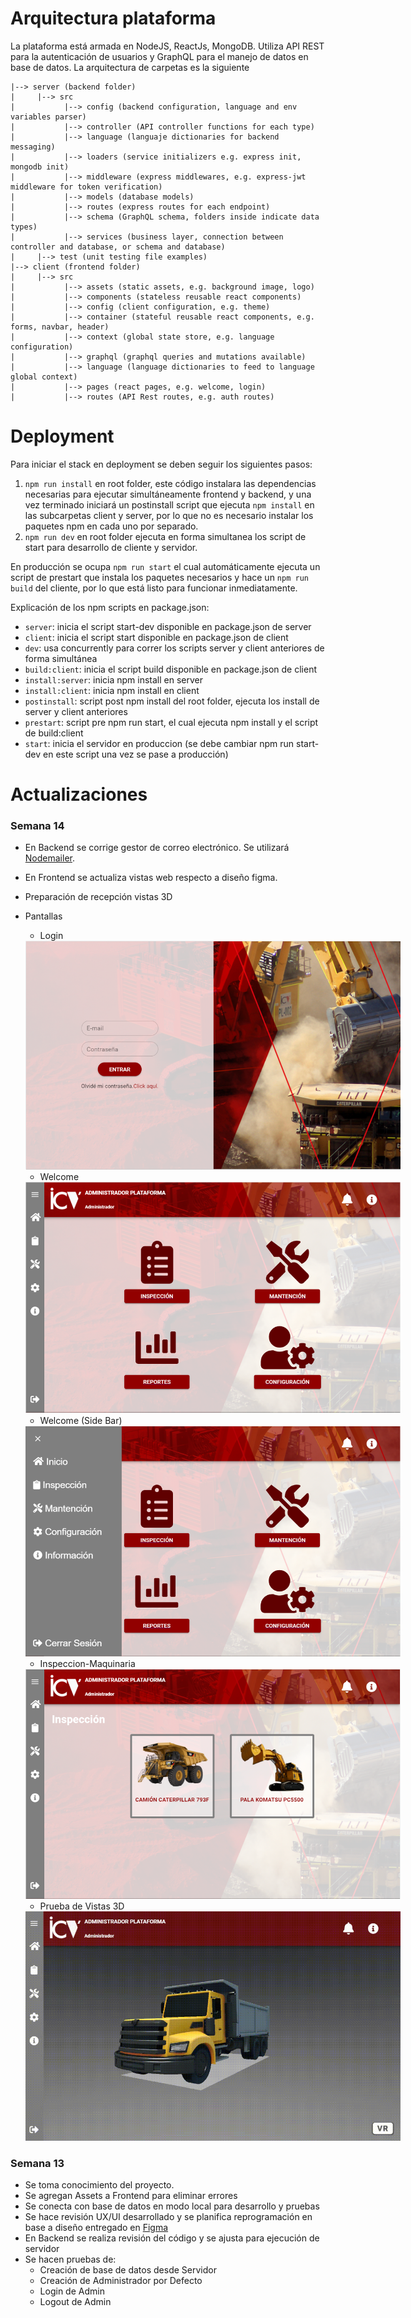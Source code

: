 # Arquitectura plataforma

La plataforma está armada en NodeJS, ReactJs, MongoDB. Utiliza API REST para la autenticación de usuarios y GraphQL para el manejo de datos en base  de datos. La arquitectura de carpetas es la siguiente

```
|--> server (backend folder)  
|     |--> src  
|           |--> config (backend configuration, language and env variables parser)  
|           |--> controller (API controller functions for each type)  
|           |--> language (languaje dictionaries for backend messaging)  
|           |--> loaders (service initializers e.g. express init, mongodb init)  
|           |--> middleware (express middlewares, e.g. express-jwt middleware for token verification)  
|           |--> models (database models)  
|           |--> routes (express routes for each endpoint)  
|           |--> schema (GraphQL schema, folders inside indicate data types)  
|           |--> services (business layer, connection between controller and database, or schema and database)  
|     |--> test (unit testing file examples)  
|--> client (frontend folder)  
|     |--> src  
|           |--> assets (static assets, e.g. background image, logo)    
|           |--> components (stateless reusable react components)    
|           |--> config (client configuration, e.g. theme)    
|           |--> container (stateful reusable react components, e.g. forms, navbar, header)    
|           |--> context (global state store, e.g. language configuration)    
|           |--> graphql (graphql queries and mutations available)    
|           |--> language (language dictionaries to feed to language global context)    
|           |--> pages (react pages, e.g. welcome, login)    
|           |--> routes (API Rest routes, e.g. auth routes) 
```

# Deployment

Para iniciar el stack en deployment se deben seguir los siguientes pasos:

1. ```npm run install``` en root folder, este código instalara las dependencias necesarias para ejecutar simultáneamente frontend y backend, y una vez terminado iniciará un postinstall script que ejecuta ```npm install``` en las subcarpetas client y server, por lo que no es necesario instalar los paquetes npm en cada uno por separado.
2. ```npm run dev``` en root folder ejecuta en forma simultanea los script de start para desarrollo de cliente y servidor.

En producción se ocupa ```npm run start``` el cual automáticamente ejecuta un script de prestart que instala los paquetes necesarios y hace un ```npm run build``` del cliente, por lo que está listo para funcionar inmediatamente.

Explicación de los npm scripts en package.json:

- ```server```: inicia el script start-dev disponible en package.json de server
- ```client```: inicia el script start disponible en package.json de client
- ```dev```: usa concurrently para correr los scripts server y client anteriores de forma simultánea
- ```build:client```: inicia el script build disponible en package.json de client
- ```install:server```: inicia npm install en server
- ```install:client```: inicia npm install en client
- ```postinstall```: script post npm install del root folder, ejecuta los install de server y client anteriores
- ```prestart```: script pre npm run start, el cual ejecuta npm install y el script de build:client
- ```start```: inicia el servidor en produccion (se debe cambiar npm run start-dev en este script una vez se pase a producción)



# Actualizaciones

<h3>Semana 14</h3>

- En Backend se corrige gestor de correo electrónico. Se utilizará <a href="https://nodemailer.com">Nodemailer</a>.
- En Frontend se actualiza vistas web respecto a diseño figma.
- Preparación de recepción vistas 3D
- Pantallas

    * Login <br>
    <img src="./pantallas/Login.PNG" style="max-width: 600px">

    * Welcome <br>
    <img src="./pantallas/Welcome.PNG" style="max-width: 600px">

    * Welcome (Side Bar) <br>
    <img src="./pantallas/Welcome-Sidebar.PNG" style="max-width: 600px">

    * Inspeccion-Maquinaria <br>
    <img src="./pantallas/Inspeccion-Maquinaria.PNG" style="max-width: 600px">

    * Prueba de Vistas 3D <br>
    <img src="./pantallas/Vista-3D.gif" style="max-width: 600px">

<h3>Semana 13</h3>

- Se toma conocimiento del proyecto.
- Se agregan Assets a Frontend para eliminar errores
- Se conecta con base de datos en modo local para desarrollo y pruebas
- Se hace revisión UX/UI desarrollado y se planifica reprogramación en base a diseño entregado en <a href="https://www.figma.com/file/grZYy6qrd0msfdjx9JBJuF/Wireframes-en-media-fidelidad?node-id=2%3A5">Figma</a>
- En Backend se realiza revisión del código y se ajusta para ejecución de servidor
- Se hacen pruebas de:
    * Creación de base de datos desde Servidor
    * Creación de Administrador por Defecto
    * Login de Admin
    * Logout de Admin